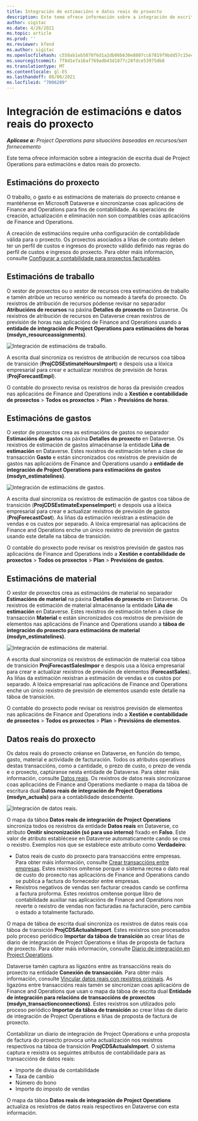 ```yaml
---
title: Integración de estimacións e datos reais do proxecto
description: Este tema ofrece información sobre a integración de escrita dual de Project Operations para estimacións e datos reais do proxecto.
author: sigitac
ms.date: 4/26/2021
ms.topic: article
ms.prod: ''
ms.reviewer: kfend
ms.author: sigitac
ms.openlocfilehash: c558ab1eb5070f6d1a2db06b630e8807cc67819f9bdd57c15ec346f484e04fe9
ms.sourcegitcommit: 7f8d1e7a16af769adb43d1877c28fdce53975db8
ms.translationtype: MT
ms.contentlocale: gl-ES
ms.lasthandoff: 08/06/2021
ms.locfileid: "7006289"
---
```

# <a name="project-estimates-and-actuals-integration"></a>Integración de estimacións e datos reais do proxecto

_**Aplícase a:** Project Operations para situacións baseadas en recursos/sen fornecemento_

Este tema ofrece información sobre a integración de escrita dual de Project Operations para estimacións e datos reais do proxecto.

## <a name="project-estimates"></a>Estimacións do proxecto

O traballo, o gasto e as estimacións de materiais do proxecto créanse e mantéñense en Microsoft Dataverse e sincronízanse coas aplicacións de Finance and Operations para fins de contabilidade. As operacións de creación, actualización e eliminación non son compatibles coas aplicacións de Finance and Operations.

A creación de estimacións require unha configuración de contabilidade válida para o proxecto. Os proxectos asociados a liñas de contrato deben ter un perfil de custos e ingresos do proxecto válido definido nas regras do perfil de custos e ingresos do proxecto. Para obter máis información, consulte [Configurar a contabilidade para proxectos facturables](../project-accounting/configure-accounting-billable-projects.md#configure-project-cost-and-revenue-profile-rules).

## <a name="labor-estimates"></a>Estimacións de traballo

O xestor de proxectos ou o xestor de recursos crea estimacións de traballo e tamén atribúe un recurso xenérico ou nomeado á tarefa do proxecto. Os rexistros de atribución de recursos pódense revisar no separador **Atribucións de recursos** na páxina **Detalles do proxecto** en Dataverse. Os rexistros de atribución de recursos en Dataverse crean rexistros de previsión de horas nas aplicacións de Finance and Operations usando a **entidade de integración de Project Operations para estimacións de horas (msdyn\_resourceassignments)**.

   ![Integración de estimacións de traballo.](./Media/DW4LaborEstimates.png)

A escrita dual sincroniza os rexistros de atribución de recursos coa táboa de transición (**ProjCDSEstimateHoursImport**) e despois usa a lóxica empresarial para crear e actualizar rexistros de previsión de horas (**ProjForecastEmpl**).

O contable do proxecto revisa os rexistros de horas da previsión creados nas aplicacións de Finance and Operations indo a **Xestión e contabilidade de proxectos** > **Todos os proxectos** > **Plan** > **Previsións de horas**.

## <a name="expense-estimates"></a>Estimacións de gastos

O xestor de proxectos crea as estimacións de gastos no separador **Estimacións de gastos** na páxina **Detalles do proxecto** en Dataverse. Os rexistros de estimación de gastos almacénanse la entidade **Liña de estimación** en Dataverse. Estes rexistros de estimación teñen a clase de transacción **Gasto** e están sincronizados cos rexistros de previsión de gastos nas aplicacións de Finance and Operations usando a **entidade de integración de Project Operations para estimacións de gastos (msdyn\_estimatelines)**.

   ![Integración de estimacións de gastos.](./Media/DW4ExpenseEstimates.png)

A escrita dual sincroniza os rexistros de estimación de gastos coa táboa de transición (**ProjCDSEstimateExpenseImport**) e despois usa a lóxica empresarial para crear e actualizar rexistros de previsión de gastos (**ProjForecastCost**). As liñas da estimación rexistran a estimación de vendas e os custos por separado. A lóxica empresarial nas aplicacións de Finance and Operations enche un único rexistro de previsión de gastos usando este detalle na táboa de transición.

O contable do proxecto pode revisar os rexistros previsión de gastos nas aplicacións de Finance and Operations indo a **Xestión e contabilidade de proxectos** > **Todos os proxectos** > **Plan** > **Previsións de gastos**.

## <a name="material-estimates"></a>Estimacións de material

O xestor de proxectos crea as estimacións de material no separador **Estimacións de material** na páxina **Detalles do proxecto** en Dataverse. Os rexistros de estimación de material almacénanse la entidade **Liña de estimación** en Dataverse. Estes rexistros de estimación teñen a clase de transacción **Material** e están sincronizados cos rexistros de previsión de elementos nas aplicacións de Finance and Operations usando a **táboa de integración do proxecto para estimacións de material (msdyn\_estimatelines)**.

   ![Integración de estimacións de material.](./Media/DW4MaterialEstimates.png)

A escrita dual sincroniza os rexistros de estimación de material coa táboa de transición **ProjForecastSalesImpor** e despois usa a lóxica empresarial para crear e actualizar rexistros de previsión de elementos (**ForecastSales**). As liñas da estimación rexistran a estimación de vendas e os custos por separado. A lóxica empresarial nas aplicacións de Finance and Operations enche un único rexistro de previsión de elementos usando este detalle na táboa de transición.

O contable do proxecto pode revisar os rexistros previsión de elementos nas aplicacións de Finance and Operations indo a **Xestión e contabilidade de proxectos** > **Todos os proxectos** > **Plan** > **Previsións de elementos**.

## <a name="project-actuals"></a>Datos reais do proxecto

Os datos reais do proxecto créanse en Dataverse, en función do tempo, gasto, material e actividade de facturación. Todos os atributos operativos destas transaccións, como a cantidade, o prezo de custo, o prezo de venda e o proxecto, captúranse nesta entidade de Dataverse. Para obter máis información, consulte [Datos reais](../actuals/actuals-overview.md). Os rexistros de datos reais sincronízanse coas aplicacións de Finance and Operations mediante o mapa da táboa de escritura dual **Datos reais de integración de Project Operations (msdyn\_actuals)** para a contabilidade descendente.

   ![Integración de datos reais.](./Media/DW4Actuals.png)

O mapa da táboa **Datos reais de integración de Project Operations** sincroniza todos os rexistros da entidade **Datos reais** en Dataverse, co atributo **Omitir sincronización (só para uso interno)** fixado en **Falso**. Este valor de atributo establécese en Dataverse automaticamente cando se crea o rexistro. Exemplos nos que se establece este atributo como **Verdadeiro**:

  - Datos reais de custo do proxecto para transaccións entre empresas. Para obter máis información, consulte [Crear transaccións entre empresas](../project-accounting/create-intercompany-transactions.md). Estes rexistros omítense porque o sistema recrea o dato real de custo do proxecto nas aplicacións de Finance and Operations cando se publica a factura do fornecedor entre empresas.
  - Rexistros negativos de vendas sen facturar creados cando se confirma a factura proforma. Estes rexistros omítense porque libro de contabilidade auxiliar nas aplicacións de Finance and Operations non reverte o rexistro de vendas non facturadas na facturación, pero cambia o estado a totalmente facturado.

O mapa de táboa de escrita dual sincroniza os rexistros de datos reais coa táboa de transición **ProjCDSActualsImport**. Estes rexistros son procesados polo proceso periódico **Importar da táboa de transición** ao crear liñas de diario de integración de Project Operations e liñas de proposta de factura de proxecto. Para obter máis información, consulte [Diario de integración en Project Operations](../project-accounting/project-operations-integration-journal.md).

Dataverse tamén captura as ligazóns entre as transaccións reais do proxecto na entidade **Conexión de transacción**. Para obter máis información, consulte [Vincular datos reais con rexistros orixinais](../actuals/linkingactuals.md). As ligazóns entre transaccións reais tamén se sincronizan coas aplicacións de Finance and Operations que usan o mapa da táboa de escrita dual **Entidade de integración para relacións de transaccións de proxectos (msdyn\_transactionconnections)**. Estes rexistros son utilizados polo proceso periódico **Importar da táboa de transición** ao crear liñas de diario de integración de Project Operations e liñas de proposta de factura de proxecto.

Contabilizar un diario de integración de Project Operations e unha proposta de factura do proxecto provoca unha actualización nos rexistros respectivos na táboa de transición **ProjCDSActualsImport**. O sistema captura e rexistra os seguintes atributos de contabilidade para as transaccións de datos reais:

- Importe de divisa de contabilidade
- Taxa de cambio
- Número do bono
- Importe do imposto de vendas

O mapa da táboa **Datos reais de integración de Project Operations** actualiza os rexistros de datos reais respectivos en Dataverse con esta información.
